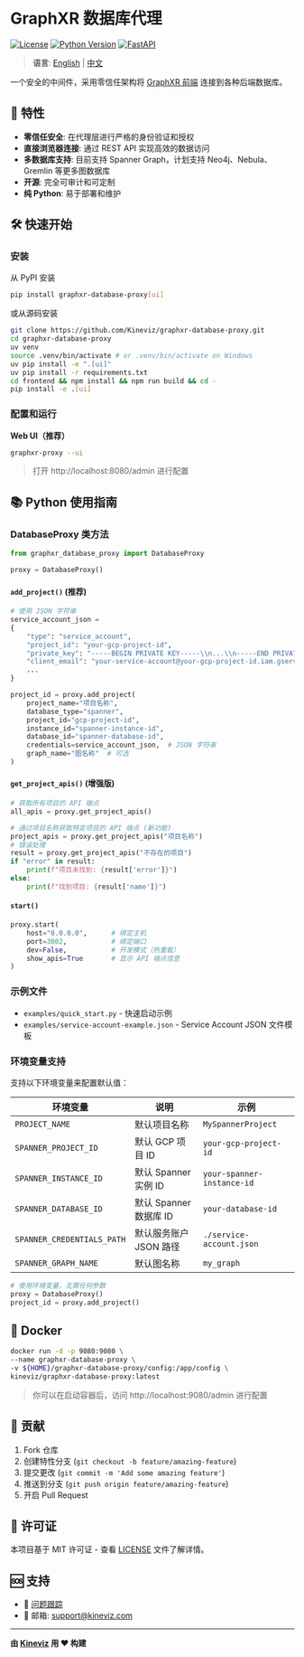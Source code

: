 # GraphXR 数据库代理

[![License](https://img.shields.io/badge/license-MIT-blue.svg)](LICENSE)
[![Python Version](https://img.shields.io/badge/python-3.8+-blue.svg)](https://python.org)
[![FastAPI](https://img.shields.io/badge/FastAPI-0.104+-green.svg)](https://fastapi.tiangolo.com)

> **语言**: [English](https://github.com/Kineviz/graphxr-database-proxy/readme.md) | [中文](https://github.com/Kineviz/graphxr-database-proxy/readme.zh.md)

一个安全的中间件，采用零信任架构将 [GraphXR 前端](https://www.kineviz.com/graphxr) 连接到各种后端数据库。

## 🚀 特性

- **零信任安全**: 在代理层进行严格的身份验证和授权
- **直接浏览器连接**: 通过 REST API 实现高效的数据访问
- **多数据库支持**: 目前支持 Spanner Graph，计划支持 Neo4j、Nebula、Gremlin 等更多图数据库
- **开源**: 完全可审计和可定制
- **纯 Python**: 易于部署和维护



## 🛠️ 快速开始

### 安装

从 PyPI 安装
```bash
pip install graphxr-database-proxy[ui]
```

或从源码安装
```bash
git clone https://github.com/Kineviz/graphxr-database-proxy.git
cd graphxr-database-proxy
uv venv
source .venv/bin/activate # or .venv/bin/activate on Windows
uv pip install -e ".[ui]"
uv pip install -r requirements.txt
cd frontend && npm install && npm run build && cd -
pip install -e .[ui]
```

### 配置和运行

**Web UI（推荐）** 

```bash
graphxr-proxy --ui
```

> 打开 http://localhost:8080/admin 进行配置 



## 📚 Python 使用指南

### DatabaseProxy 类方法

```python
from graphxr_database_proxy import DatabaseProxy

proxy = DatabaseProxy()

```
#### `add_project()` (推荐) 

```python
# 使用 JSON 字符串
service_account_json = 
{
    "type": "service_account",
    "project_id": "your-gcp-project-id",
    "private_key": "-----BEGIN PRIVATE KEY-----\\n...\\n-----END PRIVATE KEY-----\\n",
    "client_email": "your-service-account@your-gcp-project-id.iam.gserviceaccount.com",
    ...
}

project_id = proxy.add_project(
    project_name="项目名称",
    database_type="spanner",
    project_id="gcp-project-id", 
    instance_id="spanner-instance-id",
    database_id="spanner-database-id",
    credentials=service_account_json,  # JSON 字符串
    graph_name="图名称"  # 可选
)
```


#### `get_project_apis()` (增强版)
```python
# 获取所有项目的 API 端点
all_apis = proxy.get_project_apis()

# 通过项目名称获取特定项目的 API 端点 (新功能)
project_apis = proxy.get_project_apis("项目名称")
# 错误处理
result = proxy.get_project_apis("不存在的项目")
if "error" in result:
    print(f"项目未找到: {result['error']}")
else:
    print(f"找到项目: {result['name']}")
```

#### `start()`
```python
proxy.start(
    host="0.0.0.0",      # 绑定主机
    port=3002,           # 绑定端口
    dev=False,           # 开发模式（热重载）
    show_apis=True       # 显示 API 端点信息
)
```

### 示例文件

- `examples/quick_start.py` - 快速启动示例
- `examples/service-account-example.json` - Service Account JSON 文件模板

### 环境变量支持

支持以下环境变量来配置默认值：

| 环境变量 | 说明 | 示例 |
|----------|------|------|
| `PROJECT_NAME` | 默认项目名称 | `MySpannerProject` |
| `SPANNER_PROJECT_ID` | 默认 GCP 项目 ID | `your-gcp-project-id` |
| `SPANNER_INSTANCE_ID` | 默认 Spanner 实例 ID | `your-spanner-instance-id` |
| `SPANNER_DATABASE_ID` | 默认 Spanner 数据库 ID | `your-database-id` |
| `SPANNER_CREDENTIALS_PATH` | 默认服务账户 JSON 路径 | `./service-account.json` |
| `SPANNER_GRAPH_NAME` | 默认图名称 | `my_graph` |

```python
# 使用环境变量，无需任何参数
proxy = DatabaseProxy()
project_id = proxy.add_project()
```

## 🐳 Docker

```bash
docker run -d -p 9080:9080 \
--name graphxr-database-proxy \
-v ${HOME}/graphxr-database-proxy/config:/app/config \
kineviz/graphxr-database-proxy:latest
```
> 你可以在启动容器后，访问 http://localhost:9080/admin 进行配置


## 🤝 贡献

1. Fork 仓库
2. 创建特性分支 (`git checkout -b feature/amazing-feature`)
3. 提交更改 (`git commit -m 'Add some amazing feature'`)
4. 推送到分支 (`git push origin feature/amazing-feature`)
5. 开启 Pull Request

## 📄 许可证

本项目基于 MIT 许可证 - 查看 [LICENSE](LICENSE) 文件了解详情。

## 🆘 支持

- 🐛 [问题跟踪](https://github.com/Kineviz/graphxr-database-proxy/issues)
- 📧 邮箱: support@kineviz.com

---

**由 [Kineviz](https://www.kineviz.com) 用 ❤️ 构建**
